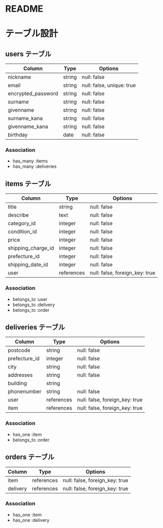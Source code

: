 # README
# テーブル設計

## users テーブル

| Column             | Type       | Options                        |
| ------------------ | ---------- | ------------------------------ |
| nickname           | string     | null: false                    |
| email              | string     | null: false, unique: true      |
| encrypted_password | string     | null: false                    |
| surname            | string     | null: false                    |
| givenname          | string     | null: false                    |
| surname_kana       | string     | null: false                    |
| givenname_kana     | string     | null: false                    |
| birthday           | date       | null: false                    |

### Association

- has_many :items
- has_many :deliveries

## items テーブル

| Column             | Type       | Options                        |
| ------------------ | ---------- | ------------------------------ |
| title              | string     | null: false                    |
| describe           | text       | null: false                    |
| category_id        | integer    | null: false                    |
| condition_id       | integer    | null: false                    |
| price              | integer    | null: false                    |
| shipping_charge_id | integer    | null: false                    |
| prefecture_id      | integer    | null: false                    |
| shipping_date_id   | integer    | null: false                    |
| user               | references | null: false, foreign_key: true |

### Association

- belongs_to :user
- belongs_to :delivery
- belongs_to :order

## deliveries テーブル

| Column             | Type       | Options                        |
| ------------------ | ---------- | ------------------------------ |
| postcode           | string     | null: false                    |
| prefecture_id      | integer    | null: false                    |
| city               | string     | null: false                    |
| addresses          | string     | null: false                    |
| building           | string     |                                |
| phonenumber        | string     | null: false                    |
| user               | references | null: false, foreign_key: true |
| item               | references | null: false, foreign_key: true |

### Association

- has_one    :item
- belongs_to :order

## orders テーブル

| Column             | Type       | Options                        |
| ------------------ | ---------- | ------------------------------ |
| item               | references | null: false, foreign_key: true |
| delivery           | references | null: false, foreign_key: true |

### Association

- has_one    :item
- has_one    :delivery
